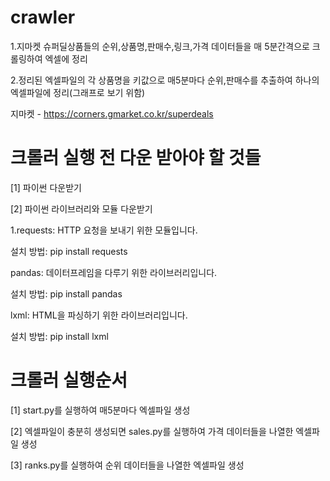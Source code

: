 # crawler

1.지마켓 슈퍼딜상품들의 순위,상품명,판매수,링크,가격 데이터들을 매 5분간격으로 크롤링하여 엑셀에 정리

2.정리된 엑셀파일의 각 상품명을 키값으로 매5분마다 순위,판매수를 추출하여 하나의 엑셀파일에 정리(그래프로 보기 위함)

지마켓 - https://corners.gmarket.co.kr/superdeals

# 크롤러 실행 전 다운 받아야 할 것들

[1] 파이썬 다운받기

[2] 파이썬 라이브러리와 모듈 다운받기

1.requests: HTTP 요청을 보내기 위한 모듈입니다.

설치 방법: pip install requests

pandas: 데이터프레임을 다루기 위한 라이브러리입니다.

설치 방법: pip install pandas

lxml: HTML을 파싱하기 위한 라이브러리입니다.

설치 방법: pip install lxml


# 크롤러 실행순서

[1] start.py를 실행하여 매5분마다 엑셀파일 생성

[2] 엑셀파일이 충분히 생성되면 sales.py를 실행하여 가격 데이터들을 나열한 엑셀파일 생성

[3] ranks.py를 실행하여 순위 데이터들을 나열한 엑셀파일 생성
